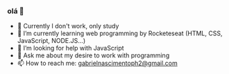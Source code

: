 ### olá 👋

- 🔭 Currently I don't work, only study
- 🌱 I’m currently learning web programming by Rocketeseat (HTML, CSS, JavaScript, NODE.JS...)
- 🤔 I’m looking for help with JavaScript
- 💬 Ask me about my desire to work with programming
- 📫 How to reach me: gabrielnascimentoph2@gmail.com


